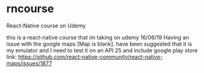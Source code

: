 # rncourse
React-Native course on Udemy

this is a react-native course that im taking on udemy
16/06/19 Having an issue with the google maps [Map is blank]. have been suggested that it is my emulator and I need to test it on an API 25 and include google play store link: https://github.com/react-native-community/react-native-maps/issues/1877
